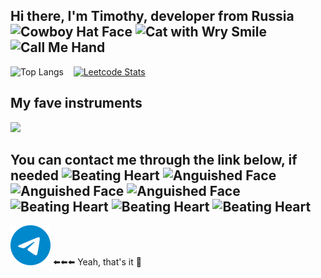 ## Hi there, I'm Timothy, developer from Russia <img src="https://raw.githubusercontent.com/Tarikul-Islam-Anik/Animated-Fluent-Emojis/master/Emojis/Smilies/Cowboy%20Hat%20Face.png" alt="Cowboy Hat Face" width="25" height="25" /> <img src="https://raw.githubusercontent.com/Tarikul-Islam-Anik/Animated-Fluent-Emojis/master/Emojis/Smilies/Cat%20with%20Wry%20Smile.png" alt="Cat with Wry Smile" width="25" height="25" /><img src="https://raw.githubusercontent.com/Tarikul-Islam-Anik/Animated-Fluent-Emojis/master/Emojis/Hand%20gestures/Call%20Me%20Hand.png" alt="Call Me Hand" width="25" height="25" />


![Top Langs](https://github-readme-stats.vercel.app/api/top-langs/?username=siximapala&size_weight=0.5&count_weight=0.5) &nbsp;&nbsp; [![Leetcode Stats]( https://leetcard.jacoblin.cool/b6mb )](https://leetcode.com/b6mb )

## My fave instruments
<p align="left">
  <a href="https://skillicons.dev">
    <img src="https://skillicons.dev/icons?i=git,docker,nextjs,react,fastapi,django,python,typescript,postgres,postman,vscode," />
  </a>
</p>

## You can contact me through the link below, if needed <img src="https://raw.githubusercontent.com/Tarikul-Islam-Anik/Animated-Fluent-Emojis/master/Emojis/Smilies/Beating%20Heart.png" alt="Beating Heart" width="25" height="25" /> <img src="https://raw.githubusercontent.com/Tarikul-Islam-Anik/Animated-Fluent-Emojis/master/Emojis/Smilies/Anguished%20Face.png" alt="Anguished Face" width="25" height="25" /> <img src="https://raw.githubusercontent.com/Tarikul-Islam-Anik/Animated-Fluent-Emojis/master/Emojis/Smilies/Anguished%20Face.png" alt="Anguished Face" width="25" height="25" /> <img src="https://raw.githubusercontent.com/Tarikul-Islam-Anik/Animated-Fluent-Emojis/master/Emojis/Smilies/Anguished%20Face.png" alt="Anguished Face" width="25" height="25" /> <img src="https://raw.githubusercontent.com/Tarikul-Islam-Anik/Animated-Fluent-Emojis/master/Emojis/Smilies/Beating%20Heart.png" alt="Beating Heart" width="25" height="25" /> <img src="https://raw.githubusercontent.com/Tarikul-Islam-Anik/Animated-Fluent-Emojis/master/Emojis/Smilies/Beating%20Heart.png" alt="Beating Heart" width="25" height="25" /> <img src="https://raw.githubusercontent.com/Tarikul-Islam-Anik/Animated-Fluent-Emojis/master/Emojis/Smilies/Beating%20Heart.png" alt="Beating Heart" width="25" height="25" />
[![](https://raw.githubusercontent.com/CLorant/readme-social-icons/main/large/filled/telegram.svg )](https://t.me/LandyshevTimothy) :arrow_left::arrow_left::arrow_left:  Yeah, that's it :no_pedestrians:
